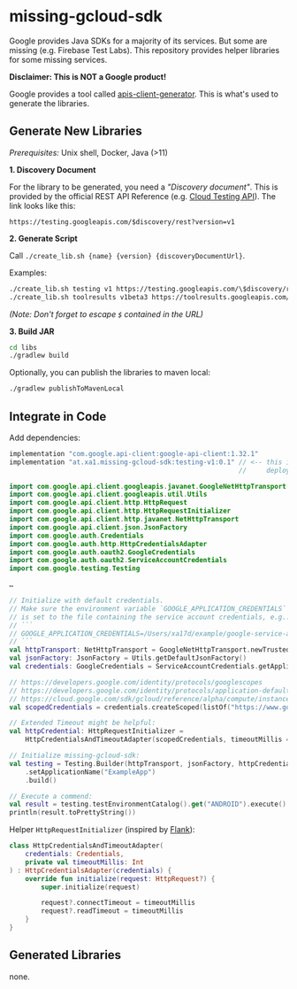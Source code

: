 # missing-gcloud-sdk

Google provides Java SDKs for a majority of its services. But some are missing (e.g. Firebase Test Labs).
This repository provides helper libraries for some missing services.

**Disclaimer: This is NOT a Google product!**

Google provides a tool called [apis-client-generator](https://github.com/google/apis-client-generator).
This is what's used to generate the libraries.

## Generate New Libraries

_Prerequisites:_ Unix shell, Docker, Java (>11)

**1. Discovery Document**

For the library to be generated, you need a _"Discovery document"_.
This is provided by the official REST API Reference (e.g. [Cloud Testing API](https://firebase.google.com/docs/test-lab/reference/testing/rest)). The link looks like this:
```
https://testing.googleapis.com/$discovery/rest?version=v1
```

**2. Generate Script**

Call `./create_lib.sh {name} {version} {discoveryDocumentUrl}`.

Examples:
```bash
./create_lib.sh testing v1 https://testing.googleapis.com/\$discovery/rest\?version\=v1
./create_lib.sh toolresults v1beta3 https://toolresults.googleapis.com/\$discovery/rest\?version\=v1beta3
```
_(Note: Don't forget to escape `$` contained in the URL)_

**3. Build JAR**

```bash
cd libs
./gradlew build
```

Optionally, you can publish the libraries to maven local:
```bash
./gradlew publishToMavenLocal
```

## Integrate in Code

Add dependencies:
``` groovy
implementation "com.google.api-client:google-api-client:1.32.1"
implementation "at.xa1.missing-gcloud-sdk:testing-v1:0.1" // <-- this is the generated library, 
                                                          //     deployed to maven local
```

```kotlin
import com.google.api.client.googleapis.javanet.GoogleNetHttpTransport
import com.google.api.client.googleapis.util.Utils
import com.google.api.client.http.HttpRequest
import com.google.api.client.http.HttpRequestInitializer
import com.google.api.client.http.javanet.NetHttpTransport
import com.google.api.client.json.JsonFactory
import com.google.auth.Credentials
import com.google.auth.http.HttpCredentialsAdapter
import com.google.auth.oauth2.GoogleCredentials
import com.google.auth.oauth2.ServiceAccountCredentials
import com.google.testing.Testing

…

// Initialize with default credentials.
// Make sure the environment variable `GOOGLE_APPLICATION_CREDENTIALS`
// is set to the file containing the service account credentials, e.g.:
// ```
// GOOGLE_APPLICATION_CREDENTIALS=/Users/xa17d/example/google-service-account.json
// ```
val httpTransport: NetHttpTransport = GoogleNetHttpTransport.newTrustedTransport()
val jsonFactory: JsonFactory = Utils.getDefaultJsonFactory()
val credentials: GoogleCredentials = ServiceAccountCredentials.getApplicationDefault()

// https://developers.google.com/identity/protocols/googlescopes
// https://developers.google.com/identity/protocols/application-default-credentials
// https://cloud.google.com/sdk/gcloud/reference/alpha/compute/instances/set-scopes
val scopedCredentials = credentials.createScoped(listOf("https://www.googleapis.com/auth/cloud-platform"))

// Extended Timeout might be helpful:
val httpCredential: HttpRequestInitializer =
    HttpCredentialsAndTimeoutAdapter(scopedCredentials, timeoutMillis = 60_000)

// Initialize missing-gcloud-sdk:
val testing = Testing.Builder(httpTransport, jsonFactory, httpCredential)
    .setApplicationName("ExampleApp")
    .build()

// Execute a commend:
val result = testing.testEnvironmentCatalog().get("ANDROID").execute()
println(result.toPrettyString())
```

Helper `HttpRequestInitializer` (inspired by [Flank](https://github.com/Flank/flank)):
```kotlin
class HttpCredentialsAndTimeoutAdapter(
    credentials: Credentials,
    private val timeoutMillis: Int
) : HttpCredentialsAdapter(credentials) {
    override fun initialize(request: HttpRequest?) {
        super.initialize(request)

        request?.connectTimeout = timeoutMillis
        request?.readTimeout = timeoutMillis
    }
}
```

## Generated Libraries

none.